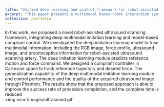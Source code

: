```yaml
---
title: "Unified deep learning and control framework for robot-assisted sonography"
excerpt: "This paper presents a multimodal human-robot interaction system integrating vision-language models (Florence 2), language interpretation (Llama 3.1), and speech recognition (Whisper) with fuzzy logic for precise control of a Dobot Magician robotic arm. Initial tests show 75% accuracy, highlighting its potential for more natural, efficient human-robot collaboration.<br/><img src='/images/ultrasound.gif'>"
collection: portfolio
---
```


In this work, we proposed a novel robot-assisted ultrasound scanning framework, integrating deep multimodal imitation learning and model-based compliant control. We investigated the deep imitation learning model to fuse multimodal information, including the RGB image, force profile, ultrasound image, and proprioceptive information for robot-assisted ultrasound scanning artery. The deep imitation learning module predicts reference motion and force command. We designed a compliant controller in Cartesian space to track reference trajectory and desired force. The generalization capability of the deep multimodal imitation learning module and control performance and the quality of the acquired ultrasound image through Phantom. The results show that the proposed approach is able to improve the success rate of procedure completion, and the complete time is reduced <br/><img src='/images/ultrasound.gif'.
